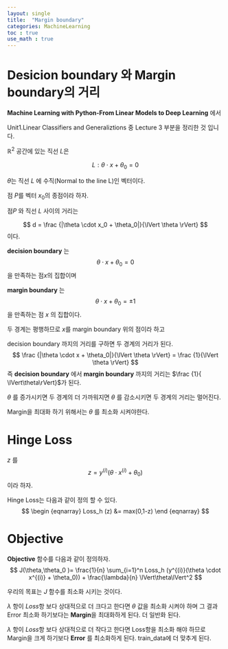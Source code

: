 ```yaml
---
layout: single
title:  "Margin boundary"
categories: MachineLearning
toc : true
use_math : true
---
```




# Desicion boundary 와 Margin boundary의 거리

**Machine Learning with Python-From Linear Models to Deep Learning** 에서 

Unit1.Linear Classifiers and Generaliztions 중 Lecture 3 부분을 정리한 것 입니다.





$\mathbb R^2$ 공간에 있는 직선 $L$은


$$
L:\theta \cdot x + \theta_0 = 0
$$


$\theta$는 직선 $L$ 에 수직(Normal to the line L)인 벡터이다. 

점 $P$를 벡터 $x_0$의 종점이라 하자. 



점$P$ 와 직선 $L$ 사이의 거리는 


$$
d = \frac {|\theta \cdot x_0 + \theta_0|}{\lVert \theta \rVert}
$$
이다.





**decision boundary**  는
$$
\theta \cdot x + \theta_0 = 0
$$
을 만족하는 점$x$의 집합이며

**margin boundary** 는 
$$
\theta \cdot x + \theta_0 = \pm 1
$$
을 만족하는 점 $x$ 의 집합이다.



두 경계는 평행하므로 $x$를 margin boundary 위의 점이라 하고

decision boundary 까지의 거리를 구하면  두 경계의 거리가 된다.
$$
\frac {|\theta \cdot x + \theta_0|}{\lVert \theta \rVert} = \frac {1}{\lVert \theta \rVert}
$$
즉 **decision boundary** 에서 **margin boundary** 까지의 거리는 $\frac {1}{ \lVert\theta\rVert}$가 된다. 



$\theta$ 를 증가시키면 두 경계의 더 가까워지면 $\theta$ 를 감소시키면 두 경계의 거리는 멀어진다.



Margin을 최대화 하기 위해서는 $\theta$ 를 최소화 시켜야한다.



# Hinge Loss



$z$ 를 
$$
z = y^{(i)}(\theta \cdot x^{(i)} + \theta_0)
$$
이라 하자.

Hinge Loss는 다음과 같이 정의 할 수 있다.
$$
\begin {eqnarray}
Loss_h (z) &= max(0,1-z)
\end {eqnarray}
$$






# Objective 



**Objective** 함수를 다음과 같이 정의하자.
$$
J(\theta,\theta_0 )= \frac{1}{n} \sum_{i=1}^n Loss_h (y^{(i)}(\theta \cdot x^{(i)} + \theta_0)) + \frac{\lambda}{n} \lVert\theta\lVert^2
$$


우리의 목표는 $J$ 함수를 최소화 시키는 것이다.

$\lambda$ 항이 $Loss$항 보다 상대적으로 더 크다고 한다면 $\theta$ 값을 최소화 시켜야 하며 그 결과 Error 최소화 하기보다는  **Margin**을 최대화하게 된다. 더 일반화 된다.

$\lambda$ 항이 $Loss$항 보다 상대적으로 더 작다고 한다면 Loss항을 최소화 해야 하므로 Margin을 크게 하기보다 **Error** 를 최소화하게 된다. train_data에 더 맞추게 된다. 









